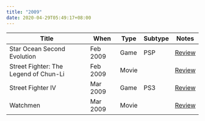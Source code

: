 ```yaml
---
title: "2009"
date: 2020-04-29T05:49:17+08:00
---
```


| Title | When | Type | Subtype | Notes |
|---|---|---|---|---|
| Star Ocean Second Evolution | Feb 2009 | Game | PSP | [Review](/2009/02/star-ocean-second-evolution/) |
| Street Fighter: The Legend of Chun-Li | Feb 2009 | Movie | | [Review](/2009/02/street-fighter-the-legend-of-chun-li/) |
| Street Fighter IV | Mar 2009 | Game | PS3 | [Review](/2009/03/street-fighter-iv-the-answer-lies-in-the-heart-of-battle/) |
| Watchmen | Mar 2009 | Movie | | [Review](/2009/03/watchmen/) |
